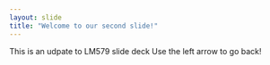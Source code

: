```yaml
---
layout: slide
title: "Welcome to our second slide!"
---
```

This is an udpate to LM579 slide deck
Use the left arrow to go back!